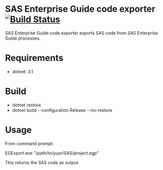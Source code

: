 # SAS Enterprise Guide code exporter  [![Build Status](https://travis-ci.org/joonasmaunu/sasegexport.svg?branch=master)](https://travis-ci.org/joonasmaunu/sasegexport.svg?branch=master)

SAS Enterprise Guide code exporter exports SAS code from SAS Enterprise Guide processes.

# Requirements

 - dotnet: 3.1

# Build

 - dotnet restore
 - dotnet build --configuration Release --no-restore

# Usage

From command prompt:

EGExport.exe "/path/to/yuor/SAS/project.egp"

This returns the SAS code as output.